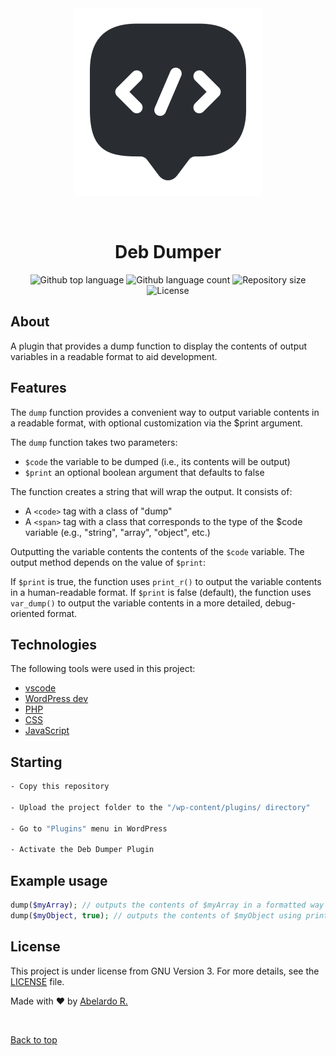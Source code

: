 <div align="center" id="top"> 
  <img src="./assets/icon.svg" alt="Deb Dumper" />

  &#xa0;

</div>

<h1 align="center">Deb Dumper</h1>

<div align="center">
  <img alt="Github top language" src="https://img.shields.io/github/languages/top/AbelardoR/deb-dumper?color=56BEB8">

  <img alt="Github language count" src="https://img.shields.io/github/languages/count/AbelardoR/deb-dumper?color=56BEB8">

  <img alt="Repository size" src="https://img.shields.io/github/repo-size/AbelardoR/deb-dumper?color=56BEB8">

  <img alt="License" src="https://img.shields.io/github/license/AbelardoR/DEB-DUMPER?color=56BEB8">

</div>

## About ##

A plugin that provides a dump function to display the contents of output variables in a readable format to aid development.

## Features ##

The `dump` function provides a convenient way to output variable contents in a readable format, with optional customization via the $print argument.

The `dump` function takes two parameters:
  * `$code` the variable to be dumped (i.e., its contents will be output)
  * `$print` an optional boolean argument that defaults to false

The function creates a string that will wrap the output. It consists of:
  * A `<code>` tag with a class of "dump"
  * A `<span>` tag with a class that corresponds to the type of the $code variable (e.g., "string", "array", "object", etc.)

Outputting the variable contents
the contents of the `$code` variable. The output method depends on the value of `$print`:

If `$print` is true, the function uses `print_r()` to output the variable contents in a human-readable format.
If `$print` is false (default), the function uses `var_dump()` to output the variable contents in a more detailed, debug-oriented format.

## Technologies ##

The following tools were used in this project:

- [vscode](https://code.visualstudio.com/)
- [WordPress dev](https://developer.wordpress.org/)
- [PHP](https://www.php.net/)
- [CSS](https://developer.mozilla.org/en-US/docs/Web/CSS)
- [JavaScript](https://developer.mozilla.org/en-US/docs/Web/JavaScript)

## Starting ##

```bash
- Copy this repository

- Upload the project folder to the "/wp-content/plugins/ directory"

- Go to "Plugins" menu in WordPress

- Activate the Deb Dumper Plugin 

```
## Example usage ##
```php
dump($myArray); // outputs the contents of $myArray in a formatted way
dump($myObject, true); // outputs the contents of $myObject using print_r()
```
## License ##

This project is under license from GNU Version 3. For more details, see the [LICENSE](LICENSE.md) file.


Made with :heart: by <a href="https://github.com/AbelardoR" target="_blank">Abelardo R.</a>

&#xa0;

<a href="#top">Back to top</a>